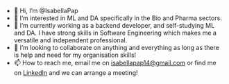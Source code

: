 - 👋 Hi, I’m @IsabellaPap
- 👀 I’m interested in ML and DA specifically in the Bio and Pharma sectors.
- 🌱 I’m currently working as a backend developer, and self-studying ML and DA. I have strong skills in Software Engineering which makes me a versatile and independent professional.
- 💞️ I’m looking to collaborate on anything and everything as long as there is help and need for my organisation skills!
- 📫 How to reach me, email me on isabellapap14@gmail.com or find me on [LinkedIn](https://www.linkedin.com/in/isabellapapageorgiou/) and we can arrange a meeting!

<!---
IsabellaPap/IsabellaPap is a ✨ special ✨ repository because its `README.md` (this file) appears on your GitHub profile.
You can click the Preview link to take a look at your changes.
--->

